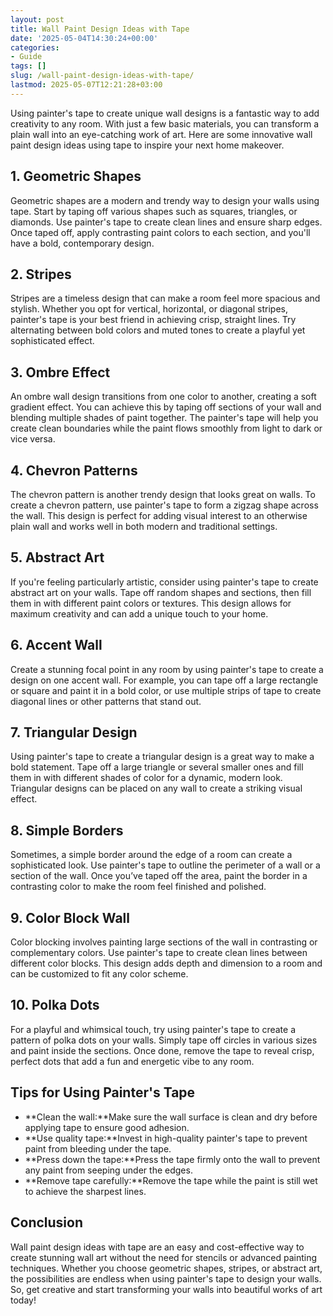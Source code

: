```yaml
---
layout: post
title: Wall Paint Design Ideas with Tape
date: '2025-05-04T14:30:24+00:00'
categories:
- Guide
tags: []
slug: /wall-paint-design-ideas-with-tape/
lastmod: 2025-05-07T12:21:28+03:00
---
```


Using painter's tape to create unique wall designs is a fantastic way to add creativity to any room. With just a few basic materials, you can transform a plain wall into an eye-catching work of art. Here are some innovative wall paint design ideas using tape to inspire your next home makeover.
## 1. Geometric Shapes
Geometric shapes are a modern and trendy way to design your walls using tape. Start by taping off various shapes such as squares, triangles, or diamonds. Use painter's tape to create clean lines and ensure sharp edges. Once taped off, apply contrasting paint colors to each section, and you'll have a bold, contemporary design.
## 2. Stripes
Stripes are a timeless design that can make a room feel more spacious and stylish. Whether you opt for vertical, horizontal, or diagonal stripes, painter's tape is your best friend in achieving crisp, straight lines. Try alternating between bold colors and muted tones to create a playful yet sophisticated effect.
## 3. Ombre Effect
An ombre wall design transitions from one color to another, creating a soft gradient effect. You can achieve this by taping off sections of your wall and blending multiple shades of paint together. The painter's tape will help you create clean boundaries while the paint flows smoothly from light to dark or vice versa.
## 4. Chevron Patterns
The chevron pattern is another trendy design that looks great on walls. To create a chevron pattern, use painter's tape to form a zigzag shape across the wall. This design is perfect for adding visual interest to an otherwise plain wall and works well in both modern and traditional settings.
## 5. Abstract Art
If you're feeling particularly artistic, consider using painter's tape to create abstract art on your walls. Tape off random shapes and sections, then fill them in with different paint colors or textures. This design allows for maximum creativity and can add a unique touch to your home.
## 6. Accent Wall
Create a stunning focal point in any room by using painter's tape to create a design on one accent wall. For example, you can tape off a large rectangle or square and paint it in a bold color, or use multiple strips of tape to create diagonal lines or other patterns that stand out.
## 7. Triangular Design
Using painter's tape to create a triangular design is a great way to make a bold statement. Tape off a large triangle or several smaller ones and fill them in with different shades of color for a dynamic, modern look. Triangular designs can be placed on any wall to create a striking visual effect.
## 8. Simple Borders
Sometimes, a simple border around the edge of a room can create a sophisticated look. Use painter's tape to outline the perimeter of a wall or a section of the wall. Once you’ve taped off the area, paint the border in a contrasting color to make the room feel finished and polished.
## 9. Color Block Wall
Color blocking involves painting large sections of the wall in contrasting or complementary colors. Use painter's tape to create clean lines between different color blocks. This design adds depth and dimension to a room and can be customized to fit any color scheme.
## 10. Polka Dots
For a playful and whimsical touch, try using painter's tape to create a pattern of polka dots on your walls. Simply tape off circles in various sizes and paint inside the sections. Once done, remove the tape to reveal crisp, perfect dots that add a fun and energetic vibe to any room.
## Tips for Using Painter's Tape
- **Clean the wall:**Make sure the wall surface is clean and dry before applying tape to ensure good adhesion.
- **Use quality tape:**Invest in high-quality painter's tape to prevent paint from bleeding under the tape.
- **Press down the tape:**Press the tape firmly onto the wall to prevent any paint from seeping under the edges.
- **Remove tape carefully:**Remove the tape while the paint is still wet to achieve the sharpest lines.
## Conclusion
Wall paint design ideas with tape are an easy and cost-effective way to create stunning wall art without the need for stencils or advanced painting techniques. Whether you choose geometric shapes, stripes, or abstract art, the possibilities are endless when using painter's tape to design your walls. So, get creative and start transforming your walls into beautiful works of art today!
